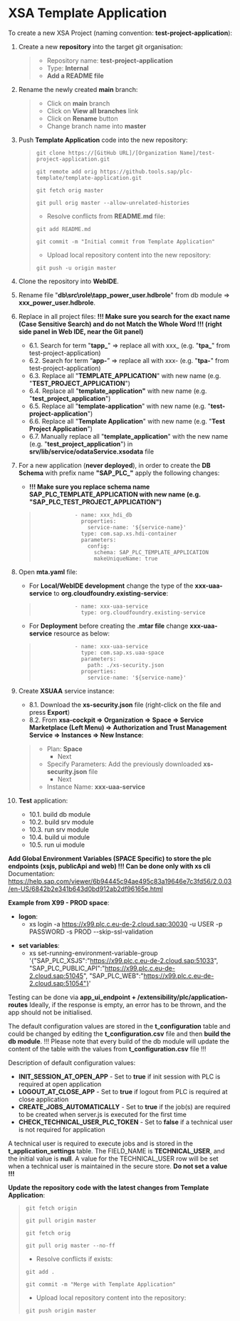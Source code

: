 
# XSA Template Application

To create a new XSA Project (naming convention: **test-project-application**):

1. Create a new **repository** into the target git organisation:

	> 	- Repository name: **test-project-application**
	> 	- Type: **Internal**
	> 	- **Add a README file**

2. Rename the newly created **main** branch:

	> 	- Click on **main** branch
	> 	- Click on **View all branches** link
	> 	- Click on **Rename** button
	> 	- Change branch name into **master**

3. Push **Template Application** code into the new repository:

	>	```
	>	git clone https://[GitHub URL]/[Organization Name]/test-project-application.git
	>	
	>	git remote add orig https://github.tools.sap/plc-template/template-application.git
	>	
	>	git fetch orig master
	>	
	>	git pull orig master --allow-unrelated-histories
	>	```
	>	
	>  - Resolve conflicts from **README.md** file:
	>	
	>	```
	>	git add README.md
	>	
	>	git commit -m "Initial commit from Template Application"
	>	```
	>	
	>  - Upload local repository content into the new repository:
	>	
	>	```
	>	git push -u origin master
	>	```

4. Clone the repository into **WebIDE**.

5. Rename file "**db\src\role\tapp_power_user.hdbrole**" from db module => **xxx_power_user.hdbrole**.

6. Replace in all project files: **!!! Make sure you search for the exact name (Case Sensitive Search) and do not Match the Whole Word !!! (right side panel in Web IDE, near the Git panel)**
   - 6.1. Search for term "**tapp_**"  => replace all with xxx_ (e.g. "**tpa_**" from test-project-application)
   - 6.2. Search for term “**app-**”  => replace all with xxx- (e.g. "**tpa-**" from test-project-application)	
   - 6.3. Replace all "**TEMPLATE_APPLICATION**" with new name (e.g. "**TEST_PROJECT_APPLICATION**")
   - 6.4. Replace all "**template_application"** with new name (e.g. "**test_project_application**")
   - 6.5. Replace all "**template-application**" with new name (e.g. "**test-project-application**")
   - 6.6. Replace all "**Template Application**" with new name (e.g. "**Test Project Application**")
   - 6.7. Manually replace all "**template_application**" with the new name (e.g. "**test_project_application**") in **srv/lib/service/odataService.xsodata** file

7. For a new application (**never deployed**), in order to create the **DB Schema** with prefix name **"SAP_PLC_"** apply the following changes:
     - **!!! Make sure you replace schema name SAP_PLC_TEMPLATE_APPLICATION with new name (e.g. "SAP_PLC_TEST_PROJECT_APPLICATION")**

	> 				  - name: xxx_hdi_db
	> 				    properties:
	> 				      service-name: '${service-name}'
	> 				    type: com.sap.xs.hdi-container
	> 				    parameters:
	> 				      config:
	> 				        schema: SAP_PLC_TEMPLATE_APPLICATION
	> 				        makeUniqueName: true


8. Open **mta.yaml** file:
     - For **Local/WebIDE development** change the type of the  **xxx-uaa-service** to **org.cloudfoundry.existing-service**:

	> 				  - name: xxx-uaa-service
	> 				    type: org.cloudfoundry.existing-service

     - For **Deployment** before creating the **.mtar file** change **xxx-uaa-service** resource as below:

	> 				  - name: xxx-uaa-service
	> 				    type: com.sap.xs.uaa-space
	> 				    parameters:
	> 				      path: ./xs-security.json
	> 				    properties:  
	> 				      service-name: '${service-name}'

9. Create **XSUAA** service instance:
   - 8.1. Download the **xs-security.json** file (right-click on the file and press **Export**)
   - 8.2. From **xsa-cockpit => Organization => Space => Service Marketplace (Left Menu) => Authorization and Trust Management Service => Instances => New Instance**:
	> 	- Plan: **Space**
	> 		- Next
	> 	- Specify Parameters: Add the previously downloaded **xs-security.json** file
	> 		- Next
	> 	- Instance Name: **xxx-uaa-service**


10. **Test** application:
	- 10.1. build db module
	- 10.2. build srv module
	- 10.3. run srv module
	- 10.4. build ui module
	- 10.5. run ui module

**Add Global Environment Variables (SPACE Specific) to store the plc endpoints (xsjs, publicApi and web) !!! Can be done only with xs cli**
Documentation: <https://help.sap.com/viewer/6b94445c94ae495c83a19646e7c3fd56/2.0.03/en-US/6842b2e341b643d0bd912ab2df96165e.html>

**Example from X99 - PROD space**:
- **logon**:
  - xs login -a https://x99.plc.c.eu-de-2.cloud.sap:30030 -u USER -p PASSWORD -s PROD --skip-ssl-validation
* **set variables**:
  - xs set-running-environment-variable-group '{"SAP_PLC_XSJS":"https://x99.plc.c.eu-de-2.cloud.sap:51033", "SAP_PLC_PUBLIC_API":"https://x99.plc.c.eu-de-2.cloud.sap:51045", "SAP_PLC_WEB":"https://x99.plc.c.eu-de-2.cloud.sap:51054"}'

Testing can be done via **app_ui_endpoint + /extensibility/plc/application-routes**
Ideally, if the response is empty, an error has to be thrown, and the app should not be initialised.

The default configuration values are stored in the **t_configuration** table and could be changed by editing the **t_configuration.csv** file and then **build the db module**. !!! Please note that every build of the db module will update the content of the table with the values from **t_configuration.csv** file !!!

Description of default configuration values:
- **INIT_SESSION_AT_OPEN_APP** - Set to **true** if init session with PLC is required at open application
- **LOGOUT_AT_CLOSE_APP** - Set to **true** if logout from PLC is required at close application
- **CREATE_JOBS_AUTOMATICALLY** - Set to **true** if the job(s) are required to be created when server.js is executed for the first time
- **CHECK_TECHNICAL_USER_PLC_TOKEN** - Set to **false** if a technical user is not required for application

A technical user is required to execute jobs and is stored in the **t_application_settings** table. The FIELD_NAME is **TECHNICAL_USER**, and the initial value is **null**. A value for the TECHNICAL_USER row will be set when a technical user is maintained in the secure store. **Do not set a value !!!**


**Update the repository code with the latest changes from Template Application**:

>	```
>	git fetch origin
>	
>	git pull origin master
>	
>	git fetch orig
>	
>	git pull orig master --no-ff
>	```
>	
>  - Resolve conflicts if exists:
>	
>	```
>	git add .
>	
>	git commit -m "Merge with Template Application"
>	```
>	
>  - Upload local repository content into the repository:
>	
>	```
>	git push origin master
>	```
